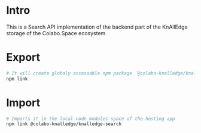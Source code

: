 # Intro

This is a Search API implementation of the backend part of the KnAllEdge storage of the Colabo.Space ecosystem

# Export

```sh
# It will create globaly accessable npm package `@colabo-knalledge/knalledge-search`
npm link
```

# Import

```sh
# Imports it in the local node_modules space of the hosting app
npm link @colabo-knalledge/knalledge-search
```